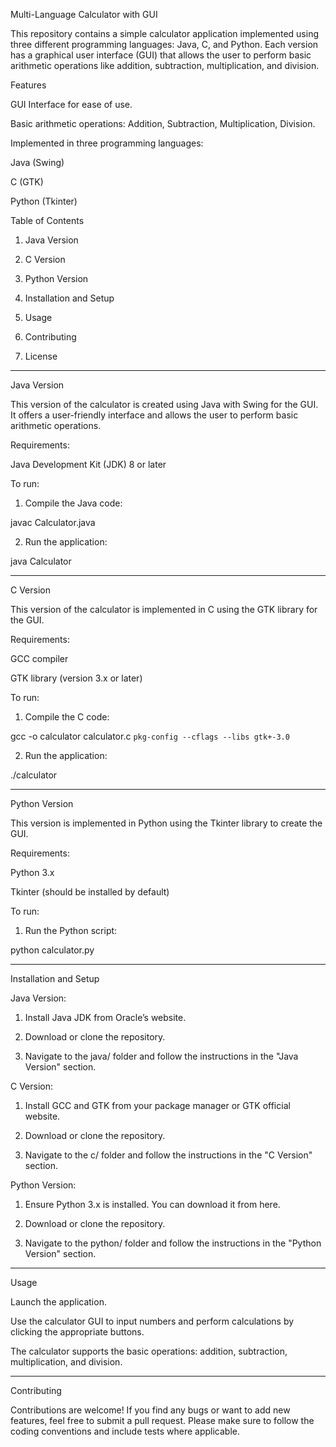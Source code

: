
Multi-Language Calculator with GUI

This repository contains a simple calculator application implemented using three different programming languages: Java, C, and Python. Each version has a graphical user interface (GUI) that allows the user to perform basic arithmetic operations like addition, subtraction, multiplication, and division.

Features

GUI Interface for ease of use.

Basic arithmetic operations: Addition, Subtraction, Multiplication, Division.

Implemented in three programming languages:

Java (Swing)

C (GTK)

Python (Tkinter)



Table of Contents

1. Java Version


2. C Version


3. Python Version


4. Installation and Setup


5. Usage


6. Contributing


7. License




---

Java Version

This version of the calculator is created using Java with Swing for the GUI. It offers a user-friendly interface and allows the user to perform basic arithmetic operations.

Requirements:

Java Development Kit (JDK) 8 or later


To run:

1. Compile the Java code:

javac Calculator.java


2. Run the application:

java Calculator




---

C Version

This version of the calculator is implemented in C using the GTK library for the GUI.

Requirements:

GCC compiler

GTK library (version 3.x or later)


To run:

1. Compile the C code:

gcc -o calculator calculator.c `pkg-config --cflags --libs gtk+-3.0`


2. Run the application:

./calculator




---

Python Version

This version is implemented in Python using the Tkinter library to create the GUI.

Requirements:

Python 3.x

Tkinter (should be installed by default)


To run:

1. Run the Python script:

python calculator.py




---

Installation and Setup

Java Version:

1. Install Java JDK from Oracle’s website.


2. Download or clone the repository.


3. Navigate to the java/ folder and follow the instructions in the "Java Version" section.



C Version:

1. Install GCC and GTK from your package manager or GTK official website.


2. Download or clone the repository.


3. Navigate to the c/ folder and follow the instructions in the "C Version" section.



Python Version:

1. Ensure Python 3.x is installed. You can download it from here.


2. Download or clone the repository.


3. Navigate to the python/ folder and follow the instructions in the "Python Version" section.




---

Usage

Launch the application.

Use the calculator GUI to input numbers and perform calculations by clicking the appropriate buttons.

The calculator supports the basic operations: addition, subtraction, multiplication, and division.



---

Contributing

Contributions are welcome! If you find any bugs or want to add new features, feel free to submit a pull request. Please make sure to follow the coding conventions and include tests where applicable.


